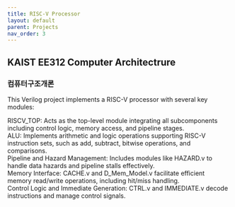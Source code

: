 ```yaml
---
title: RISC-V Processor
layout: default
parent: Projects
nav_order: 3
---
```


## KAIST EE312 Computer Architectrure  
### 컴퓨터구조개론  

This Verilog project implements a RISC-V processor with several key modules:

RISCV_TOP: Acts as the top-level module integrating all subcomponents including control logic, memory access, and pipeline stages.  
ALU: Implements arithmetic and logic operations supporting RISC-V instruction sets, such as add, subtract, bitwise operations, and comparisons.  
Pipeline and Hazard Management: Includes modules like HAZARD.v to handle data hazards and pipeline stalls effectively.  
Memory Interface: CACHE.v and D_Mem_Model.v facilitate efficient memory read/write operations, including hit/miss handling.  
Control Logic and Immediate Generation: CTRL.v and IMMEDIATE.v decode instructions and manage control signals.  

